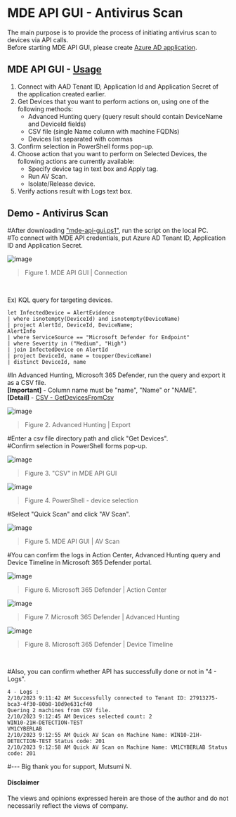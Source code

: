 # MDE API GUI - Antivirus Scan
The main purpose is to provide the process of initiating antivirus scan to devices via API calls.<br>
Before starting MDE API GUI, please create [Azure AD application](https://learn.microsoft.com/en-us/microsoft-365/security/defender-endpoint/apis-intro?view=o365-worldwide).

## MDE API GUI - [Usage](https://github.com/microsoft/mde-api-gui#usage)
1. Connect with AAD Tenant ID, Application Id and Application Secret of the application created earlier.
2. Get Devices that you want to perform actions on, using one of the following methods:
      - Advanced Hunting query (query result should contain DeviceName and DeviceId fields)
      - CSV file (single Name column with machine FQDNs)
      - Devices list separated with commas
3. Confirm selection in PowerShell forms pop-up.
4. Choose action that you want to perform on Selected Devices, the following actions are currently available:
      - Specify device tag in text box and Apply tag.
      - Run AV Scan.
      - Isolate/Release device.
5. Verify actions result with Logs text box.

## Demo - Antivirus Scan
#After downloading ["mde-api-gui.ps1"](https://github.com/microsoft/mde-api-gui/blob/main/mde-api-gui.ps1), run the script on the local PC. <br>
#To connect with MDE API credentials, put Azure AD Tenant ID, Application ID and Application Secret.  

![image](https://user-images.githubusercontent.com/120234772/217184215-eb1fdfc9-87a4-4b63-8dc9-25f148779691.png)
> Figure 1. MDE API GUI | Connection
<br>

Ex) KQL query for targeting devices.
```
let InfectedDevice = AlertEvidence
| where isnotempty(DeviceId) and isnotempty(DeviceName)
| project AlertId, DeviceId, DeviceName;
AlertInfo
| where ServiceSource == "Microsoft Defender for Endpoint"
| where Severity in ("Medium", "High")
| join InfectedDevice on AlertId
| project DeviceId, name = toupper(DeviceName)
| distinct DeviceId, name
```
#In Advanced Hunting, Microsoft 365 Defender, run the query and export it as a CSV file.<br>
**[Important]** - Column name must be "name", "Name" or "NAME". <br>
**[Detail]** - [CSV - GetDevicesFromCsv](https://github.com/LearningKijo/Defender-APIs/blob/main/GUI-MDE-API/CSV-insight.md)

![image](https://user-images.githubusercontent.com/120234772/217770684-7e22b5fb-f891-42df-b5fb-9bf9cbd97167.png)
> Figure 2. Advanced Hunting | Export

#Enter a csv file directory path and click "Get Devices".<br>
#Confirm selection in PowerShell forms pop-up.

![image](https://user-images.githubusercontent.com/120234772/217771553-0cdd33fb-893b-4381-994d-aeb12da38de7.png)
> Figure 3. "CSV" in MDE API GUI

![image](https://user-images.githubusercontent.com/120234772/217772067-14a05781-e22e-4f0c-be41-68cbf7299fed.png)
> Figure 4. PowerShell - device selection

#Select "Quick Scan" and click "AV Scan".<br>

![image](https://user-images.githubusercontent.com/120234772/217774152-435a83ed-80f5-4b2b-af4c-4963f3fdfd05.png)
> Figure 5. MDE API GUI | AV Scan

#You can confirm the logs in Action Center, Advanced Hunting query and Device Timeline in Microsoft 365 Defender portal.

![image](https://user-images.githubusercontent.com/120234772/217968585-aba1a8df-ce4f-43dc-ad6b-60c8faa4de66.png)
> Figure 6. Microsoft 365 Defender | Action Center

![image](https://user-images.githubusercontent.com/120234772/217969093-341bcf83-8091-4ac7-afd9-be453f96a402.png)
> Figure 7. Microsoft 365 Defender | Advanced Hunting

![image](https://user-images.githubusercontent.com/120234772/217969959-1578933e-0a43-495a-b41f-62bc9f3f3c65.png)
> Figure 8. Microsoft 365 Defender | Device Timeline
<br>

#Also, you can confirm whether API has successfully done or not in "4 - Logs".
```
4 - Logs :
2/10/2023 9:11:42 AM Successfully connected to Tenant ID: 27913275-bca3-4f30-80b8-10d9e631cf40
Quering 2 machines from CSV file.
2/10/2023 9:12:45 AM Devices selected count: 2
WIN10-21H-DETECTION-TEST
VM1CYBERLAB
2/10/2023 9:12:55 AM Quick AV Scan on Machine Name: WIN10-21H-DETECTION-TEST Status code: 201
2/10/2023 9:12:58 AM Quick AV Scan on Machine Name: VM1CYBERLAB Status code: 201
```


#--- Big thank you for support, Mutsumi N.
#### Disclaimer 
The views and opinions expressed herein are those of the author and do not necessarily reflect the views of company.
